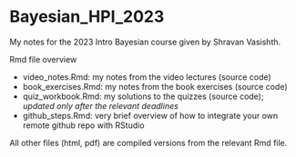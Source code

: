 # Bayesian_HPI_2023
My notes for the 2023 Intro Bayesian course given by Shravan Vasishth.

Rmd file overview

- video_notes.Rmd: my notes from the video lectures (source code)
- book_exercises.Rmd: my notes from the book exercises (source code)
- quiz_workbook.Rmd: my solutions to the quizzes (source code); *updated only after the relevant deadlines*
- github_steps.Rmd: very brief overview of how to integrate your own remote github repo with RStudio

All other files (html, pdf) are compiled versions from the relevant Rmd file.
